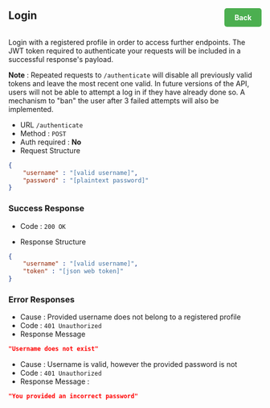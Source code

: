 <div style="display: flex; justify-content: space-between; align-items: center;">
  <div>
    <h2>Login</h2>
  </div>
  <div style="margin-top: 20px;">
    <a href="javascript:history.back()" style="text-decoration: none; background-color: #4CAF50; color: white; padding: 10px 20px; border-radius: 5px;"><b>Back</b></a>
  </div>
</div>

Login with a registered profile in order to access further endpoints. The JWT token 
required to authenticate your requests will be included in a successful response's payload.

**Note** : Repeated requests to `/authenticate` will disable all previously valid tokens and leave the most recent one valid. In future versions of the API, users will not 
be able to attempt a log in if they have already done so. A mechanism to "ban" the user after 3 failed attempts will also be implemented.

* URL `/authenticate`
* Method : `POST`
* Auth required : **No**
* Request Structure

```json
{
    "username" : "[valid username]",
    "password" : "[plaintext password]"
}
```

### Success Response

* Code : `200 OK`

* Response Structure

```json
{
    "username" : "[valid username]",
    "token" : "[json web token]"
}
```

### Error Responses

* Cause : Provided username does not belong to a registered profile
* Code : `401 Unauthorized`
* Response Message 

```json
"Username does not exist"
```

* Cause : Username is valid, however the provided password is not
* Code : `401 Unauthorized`
* Response Message : 
```json
"You provided an incorrect password"
```